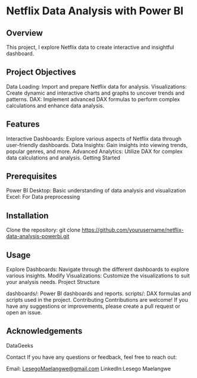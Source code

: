 # Netflix Data Analysis with Power BI
## Overview
This project, I explore Netflix data to create interactive and insightful dashboard.

## Project Objectives
Data Loading: Import and prepare Netflix data for analysis.
Visualizations: Create dynamic and interactive charts and graphs to uncover trends and patterns.
DAX: Implement advanced DAX formulas to perform complex calculations and enhance data analysis.

## Features
Interactive Dashboards: Explore various aspects of Netflix data through user-friendly dashboards.
Data Insights: Gain insights into viewing trends, popular genres, and more.
Advanced Analytics: Utilize DAX for complex data calculations and analysis.
Getting Started

## Prerequisites
Power BI Desktop: Basic understanding of data analysis and visualization
Excel: For Data preprocessing 

## Installation
Clone the repository:
git clone https://github.com/yourusername/netflix-data-analysis-powerbi.git

## Usage
Explore Dashboards:
Navigate through the different dashboards to explore various insights.
Modify Visualizations:
Customize the visualizations to suit your analysis needs.
Project Structure

dashboards/: Power BI dashboards and reports.
scripts/: DAX formulas and scripts used in the project.
Contributing
Contributions are welcome! If you have any suggestions or improvements, please create a pull request or open an issue.

## Acknowledgements
DataGeeks

Contact
If you have any questions or feedback, feel free to reach out:

Email: LesegoMaelangwe@gmail.com
LinkedIn:Lesego Maelangwe
